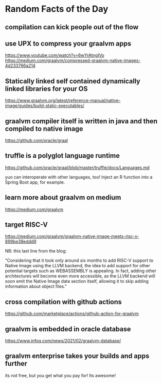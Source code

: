 # Random Facts of the Day 


## compilation can kick people out of the flow

## use UPX to compress your graalvm apps
https://www.youtube.com/watch?v=6wYrAtngIVo
https://medium.com/graalvm/compressed-graalvm-native-images-4d233766a214

## Statically linked self contained dynamically linked libraries for your OS 
https://www.graalvm.org/latest/reference-manual/native-image/guides/build-static-executables/

## graalvm compiler itself is written in java and then compiled to native image 

https://github.com/oracle/graal

## truffle is a polyglot language runtime 

https://github.com/oracle/graal/blob/master/truffle/docs/Languages.md

yuo can interoperate with other languages, too! Inject an R function into a Spring Boot app, for example.  

## learn more about graalvm on medium 

https://medium.com/graalvm

## target RISC-V 

https://medium.com/graalvm/graalvm-native-image-meets-risc-v-899be38eddd9

NB: this last line from the blog: 

"Considering that it took only around six months to add RISC-V support to Native Image using the LLVM backend, the idea to add support for other potential targets such as WEBASSEMBLY is appealing. In fact, adding other architectures will become even more accessible, as the LLVM backend will soon emit the Native Image data section itself, allowing it to skip adding information about object files."

## cross compilation with github actions 

https://github.com/marketplace/actions/github-action-for-graalvm 

## graalvm is embedded in oracle database

https://www.infoq.com/news/2021/02/graalvm-database/

## graalvm enterprise takes your builds and apps further 

its not free, but you get what you pay for! Its awesome! 